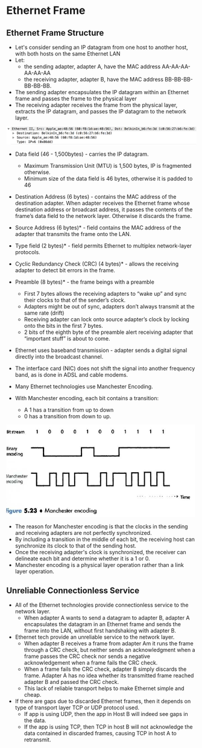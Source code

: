 # Ethernet Frame

## Ethernet Frame Structure

* Let's consider sending an IP datagram from one host to another host, with both hosts on the same Ethernet LAN
* Let:
  * the sending adapter, adapter A, have the MAC address AA-AA-AA-AA-AA-AA
  * the receiving adapter, adapter B, have the MAC address BB-BB-BB-BB-BB-BB.	
* The sending adapter encapsulates the IP datagram within an Ethernet frame and passes the frame to the physical layer
* The receiving adapter receives the frame from the physical layer, extracts the IP datagram, and passes the IP datagram to the network layer.

![](/assets/eth-1.png)

* Data field \(46 - 1,500bytes\) - carries the IP datagram.
  * Maximum Transmission Unit \(MTU\) is 1,500 bytes, IP is fragmented otherwise.
  * Minimum size of the data field is 46 bytes, otherwise it is padded to 46
* Destination Address \(6 bytes\) - contains the MAC address of the destination adapter. When adapter receives the Ethernet frame whose destination address or broadcast address, it passes the contents of the frame’s data field to the network layer. Otherwise it discards the frame.
* Source Address \(6 bytes\)\* - field contains the MAC address of the adapter that transmits the frame onto the LAN.
* Type field \(2 bytes\)\* - field permits Ethernet to multiplex network-layer protocols.
* Cyclic Redundancy Check \(CRC\) \(4 bytes\)\* - allows the receiving adapter to detect bit errors in the frame.
* Preamble \(8 bytes\)\* - the frame beings with a preamble
  * First 7 bytes allows the receiving adapters to “wake up” and sync their clocks to that of the sender’s clock.
  * Adapters might be out of sync, adapters don’t always transmit at the same rate \(drift\)
  * Receiving adapter can lock onto source adapter’s clock by locking onto the bits in the first 7 bytes.
  * 2 bits of the eighth byte of the preamble alert receiving adapter that “important stuff” is about to come.



* Ethernet uses baseband transmission - adapter sends a digital signal directly into the broadcast channel.
* The interface card \(NIC\) does not shift the signal into another frequency band, as is done in ADSL and cable modems.



* Many Ethernet technologies use Manchester Encoding.
* With Manchester encoding, each bit contains a transition:
  * A 1 has a transition from up to down
  * 0 has a transition from down to up.

![](/assets/eth-2.png)

* The reason for Manchester encoding is that the clocks in the sending and receiving adapters are not perfectly synchronized.
* By including a transition in the middle of each bit, the receiving host can synchronize its clock to that of the sending host.
* Once the receiving adapter's clock is synchronized, the receiver can delineate each bit and determine whether it is a 1 or 0.
* Manchester encoding is a physical layer operation rather than a link layer operation.

## Unreliable Connectionless Service

* All of the Ethernet technologies provide connectionless service to the network layer.
  * When adapter A wants to send a datagram to adapter B, adapter A encapsulates the datagram in an Ethernet frame and sends the frame into the LAN, without first handshaking with adapter B.
* Ethernet tech provide an unreliable service to the network layer.
  * When adapter B receives a frame from adapter Am it runs the frame through a CRC check, but neither sends an acknowledgment when a frame passes the CRC check nor sends a negative acknowledgement  when a frame fails the CRC check.
  * When a frame fails the CRC check, adapter B simply discards the frame. Adapter A has no idea whether its transmitted frame reached adapter B and passed the CRC check.
  * This lack of reliable transport helps to make Ethernet simple and cheap.
* If there are gaps due to discarded Ethernet frames, then it depends on type of transport layer TCP or UDP protocol used.
  * If app is using UDP, then the app in Host B will indeed see gaps in the data.
  * If the app is using TCP, then TCP in host B will not acknowledge the data contained in discarded frames, causing TCP in host A to retransmit.




